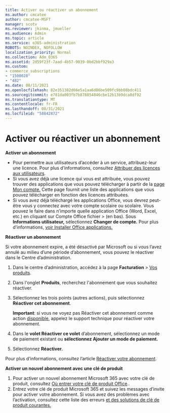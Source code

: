 ```yaml
---
title: Activer ou réactiver un abonnement
ms.author: cmcatee
author: cmcatee-MSFT
manager: scotv
ms.reviewer: jkinma, jmueller
ms.audience: Admin
ms.topic: article
ms.service: o365-administration
ROBOTS: NOINDEX, NOFOLLOW
localization_priority: Normal
ms.collection: Adm_O365
ms.assetid: 2d59f23f-7aad-4b57-9039-0bd2bbf929a3
ms.custom:
- commerce_subscriptions
- "1500028"
- "482"
ms.date: 08/11/2021
ms.openlocfilehash: 82e351382d66e5a1aa6d86be509fc9bb08bdc411
ms.sourcegitcommit: e781da003fb7b878854846cbe12b13b9dca8df92
ms.translationtype: MT
ms.contentlocale: fr-FR
ms.lasthandoff: 08/31/2021
ms.locfileid: "58842872"
---
```

# <a name="activate-or-reactivate-a-subscription"></a>Activer ou réactiver un abonnement

**Activer un abonnement**

- Pour permettre aux utilisateurs d’accéder à un service, attribuez-leur une licence. Pour plus d’informations, consultez [Attribuer des licences aux utilisateurs](https://docs.microsoft.com/microsoft-365/admin/manage/assign-licenses-to-users).
- Si vous avez déjà une licence qui vous est attribuée, vous pouvez trouver des applications que vous pouvez télécharger à partir de la [page Mon compte.](https://portal.office.com/account/#installs) Cette page fournit une liste des applications que vous pouvez télécharger en fonction des licences attribuées.
- Si vous avez déjà téléchargé les applications Office, vous devrez peut-être vous y connectez avec votre compte scolaire ou scolaire. Vous pouvez le faire dans n’importe quelle application Office (Word, Excel, etc.) en cliquant sur Compte Office fichier  >   (en bas). Sous **Informations utilisateur,** sélectionnez **Changer de compte.** Pour plus d’informations, [voir Installer Office applications.](https://docs.microsoft.com/microsoft-365/admin/setup/install-applications)

**Réactiver un abonnement**

Si votre abonnement expire, a été désactivé par Microsoft ou si vous l’avez annulé au milieu d’une période d’abonnement, vous pouvez le réactiver dans le Centre d’administration.
  
1. Dans le centre d’administration, accédez à la page **Facturation** > [Vos produits](https://go.microsoft.com/fwlink/p/?linkid=842054).
2. Dans l'onglet **Produits**, recherchez l'abonnement que vous souhaitez réactiver.
3. Sélectionnez les trois points (autres actions), puis sélectionnez **Réactiver cet abonnement**.

    **Important**: si vous  ne voyez pas Réactiver cet abonnement comme action [disponible,](https://go.microsoft.com/fwlink/p/?linkid=518322) appelez le support technique pour réactiver votre abonnement.

4. Dans le **volet Réactiver ce volet** d’abonnement, sélectionnez un mode de paiement existant ou **sélectionnez Ajouter un mode de paiement.**
5. Sélectionnez **Réactiver.**

Pour plus d’informations, consultez l’article [Réactiver votre abonnement](https://docs.microsoft.com/microsoft-365/commerce/subscriptions/reactivate-your-subscription).

**Activer un nouvel abonnement avec une clé de produit**

1. Pour activer un nouvel abonnement Microsoft 365 avec votre clé de produit, consultez [Où entrer votre clé de produit Office](https://support.office.com/article/where-to-enter-your-office-product-key-0a82e5ae-739e-4b92-a6f4-2ec780c185db)..
2. Entrez votre clé de produit Microsoft 365 et suivez les messages d’invite pour activer votre abonnement. Si vous avez des problèmes avec l’activation, consultez cette liste des erreurs [et des solutions de clé de produit courantes.](https://docs.microsoft.com/microsoft-365/commerce/product-key-errors-and-solutions)